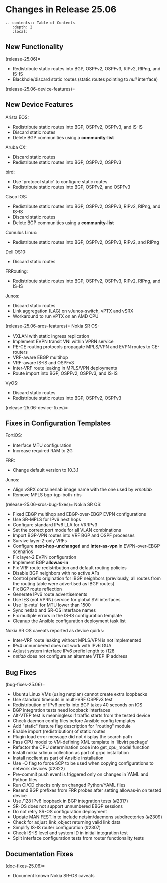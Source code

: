 # Changes in Release 25.06

```eval_rst
.. contents:: Table of Contents
   :depth: 2
   :local:
```

## New Functionality

(release-25.06)=
* Redistribute static routes into BGP, OSPFv2, OSPFv3, RIPv2, RIPng, and IS-IS
* Blackhole/discard static routes (static routes pointing to *null* interface)

(release-25.06-device-features)=
## New Device Features

Arista EOS:
* Redistribute static routes into BGP, OSPFv2, OSPFv3, and IS-IS
* Discard static routes
* Delete BGP communities using a **community-list**

Aruba CX:
* Discard static routes
* Redistribute static routes into BGP, OSPFv2, OSPFv3

bird:
* Use 'protocol static' to configure static routes
* Redistribute static routes into BGP, OSPFv2, and OSPFv3

Cisco IOS:
* Redistribute static routes into BGP, OSPFv2, OSPFv3, RIPv2, RIPng, and IS-IS
* Discard static routes
* Delete BGP communities using a **community-list**

Cumulus Linux:
* Redistribute static routes into BGP, OSPFv2, OSPFv3, RIPv2, and RIPng

Dell OS10:
* Discard static routes

FRRouting:
* Redistribute static routes into BGP, OSPFv2, OSPFv3, RIPv2, RIPng, and IS-IS

Junos:
* Discard static routes
* Link aggregation (LAG) on vJunos-switch, vPTX and vSRX
* Workaround to run vPTX on an AMD CPU

(release-25.06-sros-features)=
Nokia SR OS:
* VXLAN with static ingress replication
* Implement EVPN transit VNI within VPRN service
* PE-CE routing protocols propagate MPLS/VPN and EVPN routes to CE-routers
* VRF-aware EBGP multihop
* VRF-aware IS-IS and OSPFv3
* Inter-VRF route leaking in MPLS/VPN deployments
* Route import into BGP, OSPFv2, OSPFv3, and IS-IS

VyOS:
* Discard static routes
* Redistribute static routes into BGP, OSPFv2, OSPFv3

(release-25.06-device-fixes)=
## Fixes in Configuration Templates

FortiOS:
* Interface MTU configuration
* Increase required RAM to 2G

FRR:
* Change default version to 10.3.1

Junos:
* Align vSRX containerlab image name with the one used by *vrnetlab*
* Remove MPLS bgp-igp-both-ribs

(release-25.06-sros-bug-fixes)=
Nokia SR OS:
* Fixed EBGP multihop and EBGP-over-EBGP EVPN configurations
* Use SR-MPLS for IPv6 next hops
* Configure standard IPv6 LLA for VRRPv3
* Set the correct port mode for all VLAN combinations
* Import BGP-VPN routes into VRF BGP and OSPF processes
* Survive layer-2-only VRFs
* Configure **next-hop-unchanged** and **inter-as-vpn** in EVPN-over-EBGP scenarios
* Fix layer-2 EVPN configuration
* Implement BGP **allowas-in**
* Fix VRF route redistribution and default routing policies
* Disable BGP neighbors with no active AFs
* Control prefix origination for IBGP neighbors (previously, all routes from the routing table were advertised as IBGP routes)
* Fix BGP route reflection
* Generate IPv6 route advertisements
* Use IES (not VPRN) service for global SVI interfaces 
* Use 'ip-mtu' for MTU lower than 1500
* Sync netlab and SR-OS interface names
* Fix multiple errors in the IS-IS configuration template
* Cleanup the Ansible configuration deployment task list

Nokia SR OS caveats reported as device quirks:

* Inter-VRF route leaking without MPLS/VPN is not implemented
* IPv4 unnumbered does not work with IPv6 GUA
* Adjust system interface IPv6 prefix length to /128
* _netlab_ does not configure an alternate VTEP IP address

## Bug Fixes

(bug-fixes-25.06)=
* Ubuntu Linux VMs (using netplan) cannot create extra loopbacks
* Use standard timeouts in multi-VRF OSPFv3 test
* Redistribution of IPv6 prefix into BGP takes 40 seconds on IOS
* BGP integration tests need loopback interfaces
* Alt-VTEP test is meaningless if traffic starts from the tested device
* Check daemon config files before Ansible config templates
* Add "static" feature flag description for "routing" module
* Enable import (redistribution) of static routes
* Plugin load error message did not display the search path
* Pass CPU model to VM-defining XML template in 'libvirt package'
* Refactor the CPU determination code into get_cpu_model function
* Install nokia.srlinux collection as part of grpc installation
* Install ncclient as part of Ansible installation
* Use -O flag to force SCP to be used when copying configurations to network devices (#2322)
* Pre-commit push event is triggered only on changes in YAML and Python files
* Run CI/CD checks only on changed Python/YAML files
* Resend BGP prefixes from FRR probes after setting allowas-in on tested device
* Use /128 IPv6 loopback in BGP integration tests (#2317)
* SR-OS does not support unnumbered EBGP sessions
* Do not retry SR-OS configuration deployment
* Update MANIFEST.in to include netsim/daemons subdirectories (#2309)
* Check for adjust_link_object returning valid link data
* Simplify IS-IS router configuration (#2307)
* Check IS-IS level and system ID in initial integration test
* Split interface configuration tests from router functionality tests

## Documentation Fixes

(doc-fixes-25.06)=
* Document known Nokia SR-OS caveats
